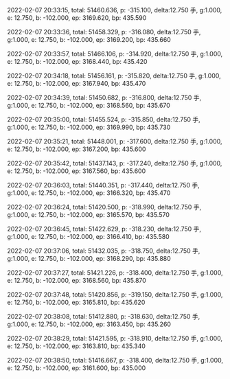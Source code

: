 2022-02-07 20:33:15, total: 51460.636, p: -315.100, delta:12.750 手, g:1.000, e: 12.750, b: -102.000, ep: 3169.620, bp: 435.590

2022-02-07 20:33:36, total: 51458.329, p: -316.080, delta:12.750 手, g:1.000, e: 12.750, b: -102.000, ep: 3169.200, bp: 435.660

2022-02-07 20:33:57, total: 51466.106, p: -314.920, delta:12.750 手, g:1.000, e: 12.750, b: -102.000, ep: 3168.440, bp: 435.420

2022-02-07 20:34:18, total: 51456.161, p: -315.820, delta:12.750 手, g:1.000, e: 12.750, b: -102.000, ep: 3167.940, bp: 435.470

2022-02-07 20:34:39, total: 51450.682, p: -316.800, delta:12.750 手, g:1.000, e: 12.750, b: -102.000, ep: 3168.560, bp: 435.670

2022-02-07 20:35:00, total: 51455.524, p: -315.850, delta:12.750 手, g:1.000, e: 12.750, b: -102.000, ep: 3169.990, bp: 435.730

2022-02-07 20:35:21, total: 51448.001, p: -317.600, delta:12.750 手, g:1.000, e: 12.750, b: -102.000, ep: 3167.200, bp: 435.600

2022-02-07 20:35:42, total: 51437.143, p: -317.240, delta:12.750 手, g:1.000, e: 12.750, b: -102.000, ep: 3167.560, bp: 435.600

2022-02-07 20:36:03, total: 51440.351, p: -317.440, delta:12.750 手, g:1.000, e: 12.750, b: -102.000, ep: 3166.320, bp: 435.470

2022-02-07 20:36:24, total: 51420.500, p: -318.990, delta:12.750 手, g:1.000, e: 12.750, b: -102.000, ep: 3165.570, bp: 435.570

2022-02-07 20:36:45, total: 51422.629, p: -318.230, delta:12.750 手, g:1.000, e: 12.750, b: -102.000, ep: 3166.410, bp: 435.580

2022-02-07 20:37:06, total: 51432.035, p: -318.750, delta:12.750 手, g:1.000, e: 12.750, b: -102.000, ep: 3168.290, bp: 435.880

2022-02-07 20:37:27, total: 51421.226, p: -318.400, delta:12.750 手, g:1.000, e: 12.750, b: -102.000, ep: 3168.560, bp: 435.870

2022-02-07 20:37:48, total: 51420.856, p: -319.150, delta:12.750 手, g:1.000, e: 12.750, b: -102.000, ep: 3165.810, bp: 435.620

2022-02-07 20:38:08, total: 51412.880, p: -318.630, delta:12.750 手, g:1.000, e: 12.750, b: -102.000, ep: 3163.450, bp: 435.260

2022-02-07 20:38:29, total: 51421.595, p: -318.910, delta:12.750 手, g:1.000, e: 12.750, b: -102.000, ep: 3163.810, bp: 435.340

2022-02-07 20:38:50, total: 51416.667, p: -318.400, delta:12.750 手, g:1.000, e: 12.750, b: -102.000, ep: 3161.600, bp: 435.000